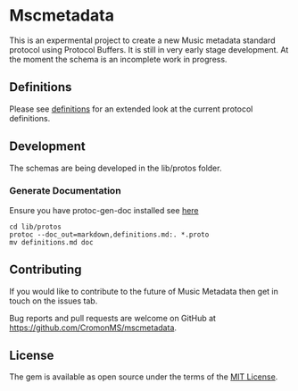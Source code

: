 # Mscmetadata

This is an expermental project to create a new Music metadata standard protocol using Protocol Buffers. It is still in very early stage development. At the moment the schema is an incomplete work in progress.

## Definitions

Please see <a href="docs/definitions.md">definitions</a> for an extended look at the current protocol definitions.

## Development

The schemas are being developed in the lib/protos folder.

### Generate Documentation

Ensure you have protoc-gen-doc installed see <a href="https://github.com/pseudomuto/protoc-gen-doc">here</a>

```shell
cd lib/protos
protoc --doc_out=markdown,definitions.md:. *.proto
mv definitions.md doc
```

## Contributing

If you would like to contribute to the future of Music Metadata then get in touch on the issues tab.

Bug reports and pull requests are welcome on GitHub at https://github.com/CromonMS/mscmetadata.

## License

The gem is available as open source under the terms of the [MIT License](http://opensource.org/licenses/MIT).
